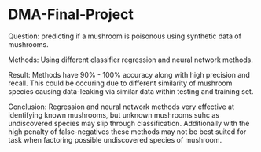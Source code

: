# DMA-Final-Project

Question: predicting if a mushroom is poisonous using synthetic data of mushrooms.

Methods: Using different classifier regression and neural network methods.

Result: Methods have 90% - 100% accuracy along with high precision and recall. This could be occuring due to different similarity of mushroom species causing data-leaking via similar data within testing and training set.

Conclusion: Regression and neural network methods very effective at identifying known mushrooms, but unknown mushrooms suhc as undiscovered species may slip through classification. Additionally with the high penalty of false-negatives these methods may not be best suited for task when factoring possible undiscovered species of mushroom.
